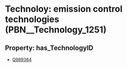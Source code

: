 # Technoloy: __emission control technologies__ (PBN__Technology_1251)

## Property: has_TechnologyID

* [Q989364](Q989364)

